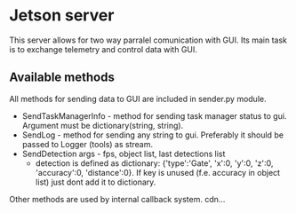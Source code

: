 # Jetson server
This server allows for two way parralel comunication with GUI. 
Its main task is to exchange telemetry and control data with GUI.

## Available methods
All methods for sending data to GUI are included in sender.py module.
- SendTaskManagerInfo - method for sending task manager status to gui. Argument must be dictionary(string, string).
- SendLog - method for sending any string to gui. Preferably it should be passed to Logger (tools) as stream.
- SendDetection args - fps, object list, last detections list
    - detection is defined as dictionary: {'type':'Gate', 'x':0, 'y':0, 'z':0, 'accuracy':0, 'distance':0}. If key is unused (f.e. accuracy in object list) just dont add it to dictionary.


Other methods are used by internal callback system. 
cdn...
